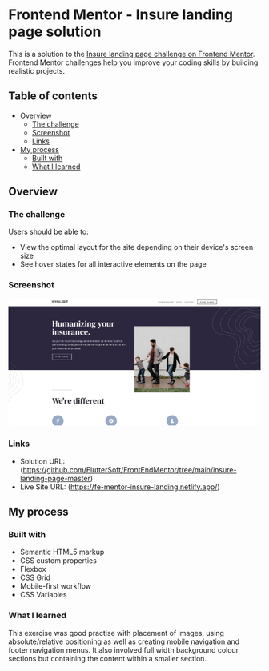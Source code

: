 # Frontend Mentor - Insure landing page solution

This is a solution to the [Insure landing page challenge on Frontend Mentor](https://www.frontendmentor.io/challenges/insure-landing-page-uTU68JV8). Frontend Mentor challenges help you improve your coding skills by building realistic projects. 

## Table of contents

- [Overview](#overview)
  - [The challenge](#the-challenge)
  - [Screenshot](#screenshot)
  - [Links](#links)
- [My process](#my-process)
  - [Built with](#built-with)
  - [What I learned](#what-i-learned)


## Overview

### The challenge

Users should be able to:

- View the optimal layout for the site depending on their device's screen size
- See hover states for all interactive elements on the page

### Screenshot

![](./screenshot.jpg)

### Links

- Solution URL: (https://github.com/FlutterSoft/FrontEndMentor/tree/main/insure-landing-page-master)
- Live Site URL: (https://fe-mentor-insure-landing.netlify.app/)

## My process

### Built with

- Semantic HTML5 markup
- CSS custom properties
- Flexbox
- CSS Grid
- Mobile-first workflow
- CSS Variables


### What I learned
This exercise was good practise with placement of images, using absolute/relative positioning as well as creating mobile navigation and footer navigation menus. It also involved full width background colour sections but containing the content within a smaller section. 
